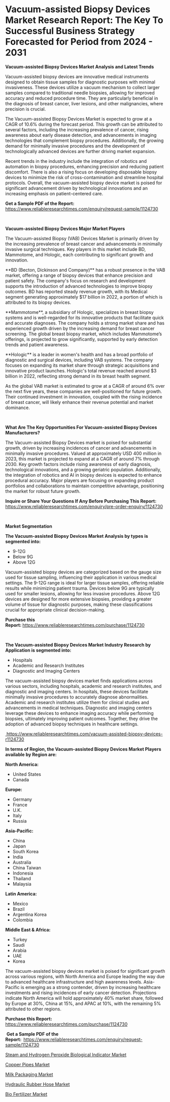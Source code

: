<p><h1>Vacuum-assisted Biopsy Devices Market Research Report: The Key To Successful Business Strategy Forecasted for Period from 2024 - 2031</h1></p><p><strong>Vacuum-assisted Biopsy Devices Market Analysis and Latest Trends</strong></p>
<p><p>Vacuum-assisted biopsy devices are innovative medical instruments designed to obtain tissue samples for diagnostic purposes with minimal invasiveness. These devices utilize a vacuum mechanism to collect larger samples compared to traditional needle biopsies, allowing for improved accuracy and reduced procedure time. They are particularly beneficial in the diagnosis of breast cancer, liver lesions, and other malignancies, where precision is crucial.</p><p>The Vacuum-assisted Biopsy Devices Market is expected to grow at a CAGR of 10.6% during the forecast period. This growth can be attributed to several factors, including the increasing prevalence of cancer, rising awareness about early disease detection, and advancements in imaging technologies that complement biopsy procedures. Additionally, the growing demand for minimally invasive procedures and the development of technologically advanced devices are further driving market expansion. </p><p>Recent trends in the industry include the integration of robotics and automation in biopsy procedures, enhancing precision and reducing patient discomfort. There is also a rising focus on developing disposable biopsy devices to minimize the risk of cross-contamination and streamline hospital protocols. Overall, the vacuum-assisted biopsy device market is poised for significant advancement driven by technological innovations and an increasing emphasis on patient-centered care.</p></p>
<p><strong>Get a Sample PDF of the Report:&nbsp;</strong> <a href="https://www.reliableresearchtimes.com/enquiry/request-sample/1124730?utm_campaign=1933&utm_medium=2&utm_source=Github&utm_content=ia&utm_term=26122024&utm_id=vacuum-assisted-biopsy-devices">https://www.reliableresearchtimes.com/enquiry/request-sample/1124730</a></p>
<p>&nbsp;</p>
<p><strong>Vacuum-assisted Biopsy Devices Major Market Players</strong></p>
<p><p>The Vacuum-assisted Biopsy (VAB) Devices Market is primarily driven by the increasing prevalence of breast cancer and advancements in minimally invasive surgical techniques. Key players in this market include BD, Mammotome, and Hologic, each contributing to significant growth and innovation.</p><p>**BD (Becton, Dickinson and Company)** has a robust presence in the VAB market, offering a range of biopsy devices that enhance precision and patient safety. The company's focus on research and development supports the introduction of advanced technologies to improve biopsy outcomes. BD has reported steady revenue growth, with its Medical segment generating approximately $17 billion in 2022, a portion of which is attributed to its biopsy devices.</p><p>**Mammotome**, a subsidiary of Hologic, specializes in breast biopsy systems and is well-regarded for its innovative products that facilitate quick and accurate diagnoses. The company holds a strong market share and has experienced growth driven by the increasing demand for breast cancer screening. The global breast biopsy market, which includes Mammotome’s offerings, is projected to grow significantly, supported by early detection trends and patient awareness.</p><p>**Hologic** is a leader in women's health and has a broad portfolio of diagnostic and surgical devices, including VAB systems. The company focuses on expanding its market share through strategic acquisitions and innovative product launches. Hologic's total revenue reached around $3 billion in 2022, reflecting strong demand in its breast health segment.</p><p>As the global VAB market is estimated to grow at a CAGR of around 6% over the next five years, these companies are well-positioned for future growth. Their continued investment in innovation, coupled with the rising incidence of breast cancer, will likely enhance their revenue potential and market dominance.</p></p>
<p>&nbsp;</p>
<p><strong>What Are The Key Opportunities For Vacuum-assisted Biopsy Devices Manufacturers?</strong></p>
<p><p>The Vacuum-assisted Biopsy Devices market is poised for substantial growth, driven by increasing incidences of cancer and advancements in minimally invasive procedures. Valued at approximately USD 400 million in 2023, this market is projected to expand at a CAGR of around 7% through 2030. Key growth factors include rising awareness of early diagnosis, technological innovations, and a growing geriatric population. Additionally, the integration of robotics and AI in biopsy devices is expected to enhance procedural accuracy. Major players are focusing on expanding product portfolios and collaborations to maintain competitive advantage, positioning the market for robust future growth.</p></p>
<p><strong>Inquire or Share Your Questions If Any Before Purchasing This Report:</strong> <a href="https://www.reliableresearchtimes.com/enquiry/pre-order-enquiry/1124730?utm_campaign=1933&utm_medium=2&utm_source=Github&utm_content=ia&utm_term=26122024&utm_id=vacuum-assisted-biopsy-devices">https://www.reliableresearchtimes.com/enquiry/pre-order-enquiry/1124730</a></p>
<p>&nbsp;</p>
<p><strong>Market Segmentation</strong></p>
<p><strong>The Vacuum-assisted Biopsy Devices Market Analysis by types is segmented into:</strong></p>
<p><ul><li>9-12G</li><li>Below 9G</li><li>Above 12G</li></ul></p>
<p><p>Vacuum-assisted biopsy devices are categorized based on the gauge size used for tissue sampling, influencing their application in various medical settings. The 9-12G range is ideal for larger tissue samples, offering reliable results while minimizing patient trauma. Devices below 9G are typically used for smaller lesions, allowing for less invasive procedures. Above 12G devices are designed for more extensive biopsies, providing a greater volume of tissue for diagnostic purposes, making these classifications crucial for appropriate clinical decision-making.</p></p>
<p><strong>Purchase this Report:&nbsp;</strong><a href="https://www.reliableresearchtimes.com/purchase/1124730?utm_campaign=1933&utm_medium=2&utm_source=Github&utm_content=ia&utm_term=26122024&utm_id=vacuum-assisted-biopsy-devices">https://www.reliableresearchtimes.com/purchase/1124730</a></p>
<p>&nbsp;</p>
<p><strong>The Vacuum-assisted Biopsy Devices Market Industry Research by Application is segmented into:</strong></p>
<p><ul><li>Hospitals</li><li>Academic and Research Institutes</li><li>Diagnostic and Imaging Centers</li></ul></p>
<p><p>The vacuum-assisted biopsy devices market finds applications across various sectors, including hospitals, academic and research institutes, and diagnostic and imaging centers. In hospitals, these devices facilitate minimally invasive procedures to accurately diagnose abnormalities. Academic and research institutes utilize them for clinical studies and advancements in medical techniques. Diagnostic and imaging centers leverage these devices to enhance imaging accuracy while performing biopsies, ultimately improving patient outcomes. Together, they drive the adoption of advanced biopsy techniques in healthcare settings.</p></p>
<p><a href="https://www.reliableresearchtimes.com/vacuum-assisted-biopsy-devices-r1124730?utm_campaign=1933&utm_medium=2&utm_source=Github&utm_content=ia&utm_term=26122024&utm_id=vacuum-assisted-biopsy-devices">&nbsp;https://www.reliableresearchtimes.com/vacuum-assisted-biopsy-devices-r1124730</a></p>
<p><strong>In terms of Region, the Vacuum-assisted Biopsy Devices Market Players available by Region are:</strong></p>
<p>
    <p> <strong> North America: </strong>
        <ul>
            <li>United States</li>
            <li>Canada</li>
        </ul>
        </p> 
    <p> <strong> Europe: </strong>
        <ul>
            <li>Germany</li>
            <li>France</li>
            <li>U.K.</li>
            <li>Italy</li>
            <li>Russia</li>
        </ul>
        </p> 
    <p> <strong> Asia-Pacific: </strong>
        <ul>
            <li>China</li>
            <li>Japan</li>
            <li>South Korea</li>
            <li>India</li>
            <li>Australia</li>
            <li>China Taiwan</li>
            <li>Indonesia</li>
            <li>Thailand</li>
            <li>Malaysia</li>
        </ul>
        </p> 
    <p> <strong> Latin America: </strong>
        <ul>
            <li>Mexico</li>
            <li>Brazil</li>
            <li>Argentina Korea</li>
            <li>Colombia</li>
        </ul>
        </p> 
    <p> <strong> Middle East & Africa: </strong>
        <ul>
            <li>Turkey</li>
            <li>Saudi</li>
            <li>Arabia</li>
            <li>UAE</li>
            <li>Korea</li>
        </ul>
    </p>
    </p>
<p><p>The vacuum-assisted biopsy devices market is poised for significant growth across various regions, with North America and Europe leading the way due to advanced healthcare infrastructure and high awareness levels. Asia-Pacific is emerging as a strong contender, driven by increasing healthcare investments and rising incidences of early cancer detection. Projections indicate North America will hold approximately 40% market share, followed by Europe at 30%, China at 15%, and APAC at 10%, with the remaining 5% attributed to other regions.</p></p>
<p><strong>Purchase this Report: </strong><a href="https://www.reliableresearchtimes.com/purchase/1124730?utm_campaign=1933&utm_medium=2&utm_source=Github&utm_content=ia&utm_term=26122024&utm_id=vacuum-assisted-biopsy-devices">https://www.reliableresearchtimes.com/purchase/1124730</a></p>
<p>&nbsp;<strong>Get a Sample PDF of the Report:&nbsp;&nbsp;</strong><a href="https://www.reliableresearchtimes.com/enquiry/request-sample/1124730?utm_campaign=1933&utm_medium=2&utm_source=Github&utm_content=ia&utm_term=26122024&utm_id=vacuum-assisted-biopsy-devices">https://www.reliableresearchtimes.com/enquiry/request-sample/1124730</a></p>
<p><strong></strong></p>
<p><p><a href="https://github.com/nathandecarvalho/Market-Research-Report-List-5/blob/main/steam-and-hydrogen-peroxide-biological-indicator-market.md?utm_campaign=1933&utm_medium=2&utm_source=Github&utm_content=ia&utm_term=26122024&utm_id=vacuum-assisted-biopsy-devices">Steam and Hydrogen Peroxide Biological Indicator Market</a></p><p><a href="https://www.linkedin.com/pulse/c-glance-reports-anmec?utm_campaign=1933&utm_medium=2&utm_source=Github&utm_content=ia&utm_term=26122024&utm_id=vacuum-assisted-biopsy-devices">Copper Pipes Market</a></p><p><a href="https://www.linkedin.com/pulse/trustworthy-market-insights-milk-packaging-size-share-volume-pdkvf?utm_campaign=1933&utm_medium=2&utm_source=Github&utm_content=ia&utm_term=26122024&utm_id=vacuum-assisted-biopsy-devices">Milk Packaging Market</a></p><p><a href="https://www.linkedin.com/pulse/revenue-projections-growth-forecast-hydraulic-rubber-hose-market-wntnf?utm_campaign=1933&utm_medium=2&utm_source=Github&utm_content=ia&utm_term=26122024&utm_id=vacuum-assisted-biopsy-devices">Hydraulic Rubber Hose Market</a></p><p><a href="https://www.linkedin.com/pulse/regulatory-insights-bio-fertilizer-market-2024-2031-policies-gkzaf?utm_campaign=1933&utm_medium=2&utm_source=Github&utm_content=ia&utm_term=26122024&utm_id=vacuum-assisted-biopsy-devices">Bio Fertilizer Market</a></p></p>